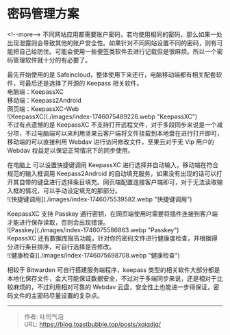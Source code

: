 # 密码管理方案


&lt;!--more--&gt;
不同网站应用都需要账户密码，若均使用相同的密码，那么如果一处出现泄露则会导致其他的账户安全性。如果针对不同网站设置不同的密码，则有可能把自己给防住。可能会使用一些便签类软件去进行记载但是很麻烦。所以一个密码管理软件就十分的有必要了。

最先开始使用的是 Safeincloud，整体使用下来还行，电脑移动端都有相关配套软件，可最后还是选择了开源的 Keepass 相关软件。  
电脑端：KeepassXC  
移动端：Keepass2Android  
网页端：KeepassXC-Web  
![KeepassXC](./images/index-1746075489226.webp &#34;KeepassXC&#34;)  
不过有点遗憾的是 KeepassXC 不支持打开远程文件，对于多段同步来说是一个减分项，不过电脑端可以来利用坚果云客户端将文件挂载到本地盘在进行打开即可，移动端的可以直接利用 Webdav 进行访问修改文件，坚果云对于无 Vip 用户的 Webdav 权益足以保证正常情况下的同步使用。

在电脑上 可以设置快捷键调用 KeepassXC 进行选择并自动输入，移动端在符合规范的输入框调用 Keepass2Android 的自动填充服务，如果没有出现的话可以打开其自带的键盘进行选择条目填充。网页端配置连接客户端即可，对于无法读取输入框的情况，可以手动设定填充的那部分。  
![快捷键调用](./images/index-1746075539582.webp &#34;快捷键调用&#34;)

KeepassXC 支持 Passkey 通行密钥，在网页端使用时需要将插件连接到客户端才能进行保存读取，否则会出现错误。  
![Passkey](./images/index-1746075586863.webp &#34;Passkey&#34;)  
KepassXC 还有数据库报告功能，针对你的密码文件进行健康度检查，并根据得分进行条目排序，可自行选择是否修改。  
![健康检查](./images/index-1746075698708.webp &#34;健康检查&#34;)

相较于 Bitwarden 可自行搭建服务端程序，keepass 类型的相关软件大部分都是本地化保存文件，金大可能保证数据安全，不过对于多端同步来说，还是相对于比较麻烦的，不过利用相对可靠的 Webdav 云盘，安全性上也能进一步得保证，密码文件的主密码尽量设置的复杂点。

---

> 作者: 吐司气泡  
> URL: https://blog.toastbubble.top/posts/xqiqdjq/  

